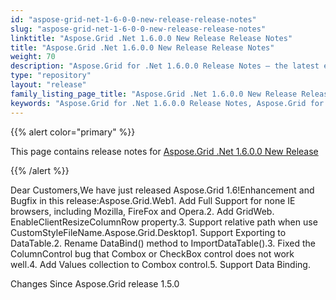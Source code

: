 ```yaml
---
id: "aspose-grid-net-1-6-0-0-new-release-release-notes"
slug: "aspose-grid-net-1-6-0-0-new-release-release-notes"
linktitle: "Aspose.Grid .Net 1.6.0.0 New Release Release Notes"
title: "Aspose.Grid .Net 1.6.0.0 New Release Release Notes"
weight: 70
description: "Aspose.Grid for .Net 1.6.0.0 Release Notes – the latest enhancements, new features, and fixes."
type: "repository"
layout: "release"
family_listing_page_title: "Aspose.Grid .Net 1.6.0.0 New Release Release Notes"
keywords: "Aspose.Grid for .Net 1.6.0.0 Release Notes, Aspose.Grid for .Net 1.6.0.0 updates and fixes"
---
```


{{% alert color="primary" %}} 

This page contains release notes for [Aspose.Grid .Net 1.6.0.0 New Release](https://releases.aspose.com/cells/net/new-releases/aspose.grid-.net-1.6.0.0-new-release/)

{{% /alert %}} 

Dear Customers,We have just released Aspose.Grid 1.6!Enhancement and Bugfix in this release:Aspose.Grid.Web1. Add Full Support for none IE browsers, including Mozilla, FireFox and Opera.2. Add GridWeb. EnableClientResizeColumnRow property.3. Support relative path when use CustomStyleFileName.Aspose.Grid.Desktop1. Support Exporting to DataTable.2. Rename DataBind() method to ImportDataTable().3. Fixed the ColumnControl bug that Combox or CheckBox control does not work well.4. Add Values collection to Combox control.5. Support Data Binding. 

Changes Since Aspose.Grid release 1.5.0 
